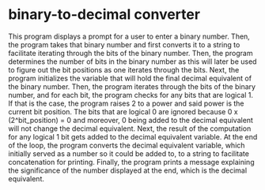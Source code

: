 # binary-to-decimal converter
This program displays a prompt for a user to enter a binary number.  Then, the program takes that binary number and first converts it to a string to facilitate iterating through the bits of the binary number.  Then, the program determines the number of bits in the binary number as this will later be used to figure out the bit positions as one iterates through the bits.  Next, the program initializes the variable that will hold the final decimal equivalent of the binary number.  Then, the program iterates through the bits of the binary number, and for each bit, the program checks for any bits that are logical 1.  If that is the case, the program raises 2 to a power and said power is the current bit position.  The bits that are logical 0 are ignored because 0 x (2^bit_position) = 0 and moreover, 0 being added to the decimal equivalent will not change the decimal equivalent.  Next, the result of the computation for any logical 1 bit gets added to the decimal equivalent variable.  At the end of the loop, the program converts the decimal equivalent variable, which initially served as a number so it could be added to, to a string to facilitate concatenation for printing.  Finally, the program prints a message explaining the significance of the number displayed at the end, which is the decimal equivalent.     
